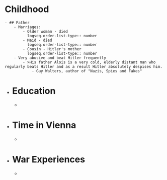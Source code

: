 # Childhood
	- ## Father
		- Marriages:
			- Older woman - died
			  logseq.order-list-type:: number
			- Maid - died
			  logseq.order-list-type:: number
			- Cousin - Hitler's mother
			  logseq.order-list-type:: number
		- Very abusive and beat Hitler frequently
			- >His father Alois is a very cold, elderly distant man who regularly beats Hitler and as a result Hitler absolutely despises him.
				- Guy Walters, author of "Nazis, Spies and Fakes"
- # Education
	-
- # Time in Vienna
	-
- # War Experiences
	-